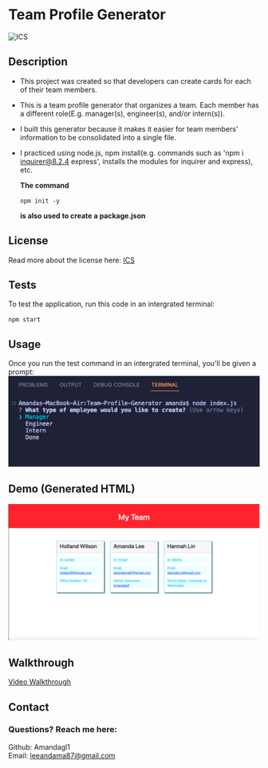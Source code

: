# Team Profile Generator
![ICS](https://img.shields.io/badge/license-ICS-orange)


## Description

- This project was created so that developers can create cards for each of their team members.
- This is a team profile generator that organizes a team. Each member has a different role(E.g. manager(s), engineer(s), and/or intern(s)).
- I built this generator because it makes it easier for team members' information to be consolidated into a single file.
- I practiced using node.js, npm install(e.g. commands such as 'npm i inquirer@8.2.4 express', installs the modules for inquirer and express), etc.  
  
  **The command** 
  ```
  npm init -y
  ```
  **is also used to create a package.json**


## License
Read more about the license here: [ICS](https://choosealicense.com/licenses/isc/)

## Tests

To test the application, run this code in an intergrated terminal:
```
npm start
```

## Usage
Once you run the test command in an intergrated terminal, you'll be given a prompt:  
![Usage of application](dist/images/usage.png)


## Demo (Generated HTML)
<img src="dist/images/generatedHTML.png" alt="Screenshot of generated HTML" width="800px">

## Walkthrough
[Video Walkthrough](dist/images/Team-Profile-Generator-Walkthrough.webm)

## Contact

### Questions? Reach me here:  
Github: Amandagl1  
Email: leeandama87@gmail.com

